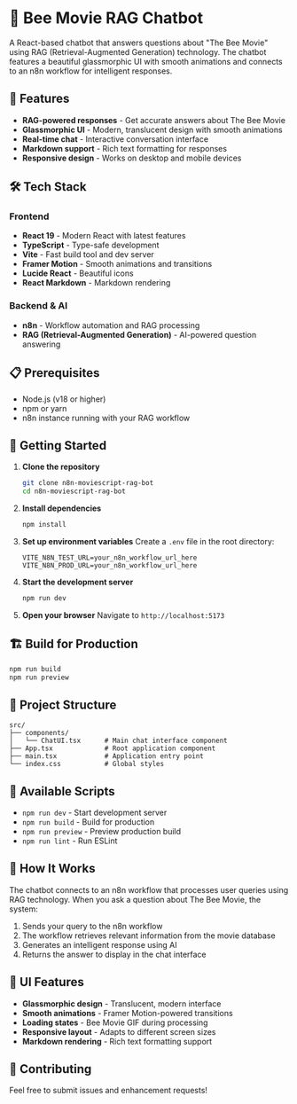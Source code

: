 # 🐝 Bee Movie RAG Chatbot

A React-based chatbot that answers questions about "The Bee Movie" using RAG (Retrieval-Augmented Generation) technology. The chatbot features a beautiful glassmorphic UI with smooth animations and connects to an n8n workflow for intelligent responses.

## 🚀 Features

- **RAG-powered responses** - Get accurate answers about The Bee Movie
- **Glassmorphic UI** - Modern, translucent design with smooth animations
- **Real-time chat** - Interactive conversation interface
- **Markdown support** - Rich text formatting for responses
- **Responsive design** - Works on desktop and mobile devices

## 🛠️ Tech Stack

### Frontend
- **React 19** - Modern React with latest features
- **TypeScript** - Type-safe development
- **Vite** - Fast build tool and dev server
- **Framer Motion** - Smooth animations and transitions
- **Lucide React** - Beautiful icons
- **React Markdown** - Markdown rendering

### Backend & AI
- **n8n** - Workflow automation and RAG processing
- **RAG (Retrieval-Augmented Generation)** - AI-powered question answering

## 📋 Prerequisites

- Node.js (v18 or higher)
- npm or yarn
- n8n instance running with your RAG workflow

## 🚀 Getting Started

1. **Clone the repository**
   ```bash
   git clone n8n-moviescript-rag-bot
   cd n8n-moviescript-rag-bot
   ```

2. **Install dependencies**
   ```bash
   npm install
   ```

3. **Set up environment variables**
   Create a `.env` file in the root directory:
   ```env
   VITE_N8N_TEST_URL=your_n8n_workflow_url_here
   VITE_N8N_PROD_URL=your_n8n_workflow_url_here
   ```

4. **Start the development server**
   ```bash
   npm run dev
   ```

5. **Open your browser**
   Navigate to `http://localhost:5173`

## 🏗️ Build for Production

```bash
npm run build
npm run preview
```

## 📁 Project Structure

```
src/
├── components/
│   └── ChatUI.tsx      # Main chat interface component
├── App.tsx             # Root application component
├── main.tsx            # Application entry point
└── index.css           # Global styles
```

## 🔧 Available Scripts

- `npm run dev` - Start development server
- `npm run build` - Build for production
- `npm run preview` - Preview production build
- `npm run lint` - Run ESLint

## 🌟 How It Works

The chatbot connects to an n8n workflow that processes user queries using RAG technology. When you ask a question about The Bee Movie, the system:

1. Sends your query to the n8n workflow
2. The workflow retrieves relevant information from the movie database
3. Generates an intelligent response using AI
4. Returns the answer to display in the chat interface

## 🎨 UI Features

- **Glassmorphic design** - Translucent, modern interface
- **Smooth animations** - Framer Motion-powered transitions
- **Loading states** - Bee Movie GIF during processing
- **Responsive layout** - Adapts to different screen sizes
- **Markdown rendering** - Rich text formatting support

## 🤝 Contributing

Feel free to submit issues and enhancement requests!
